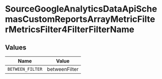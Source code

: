 # SourceGoogleAnalyticsDataApiSchemasCustomReportsArrayMetricFilterMetricsFilter4FilterFilterName


## Values

| Name             | Value            |
| ---------------- | ---------------- |
| `BETWEEN_FILTER` | betweenFilter    |